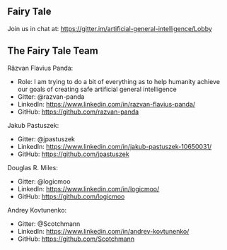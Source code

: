 ## Fairy Tale

Join us in chat at: https://gitter.im/artificial-general-intelligence/Lobby

## The Fairy Tale Team

Răzvan Flavius Panda:
* Role: I am trying to do a bit of everything as to help humanity achieve our goals of creating safe artificial general intelligence
* Gitter: @razvan-panda
* LinkedIn: https://www.linkedin.com/in/razvan-flavius-panda/
* GitHub: https://github.com/razvan-panda

Jakub Pastuszek:
* Gitter: @jpastuszek
* LinkedIn: https://www.linkedin.com/in/jakub-pastuszek-10650031/
* GitHub: https://github.com/jpastuszek

Douglas R. Miles:
* Gitter: @logicmoo
* LinkedIn: https://www.linkedin.com/in/logicmoo/
* GitHub: https://github.com/logicmoo

Andrey Kovtunenko:
* Gitter: @Scotchmann
* LinkedIn: https://www.linkedin.com/in/andrey-kovtunenko/
* GitHub: https://github.com/Scotchmann